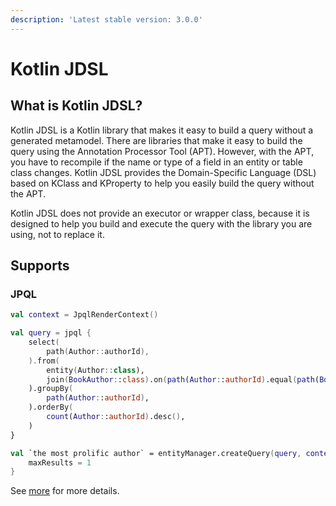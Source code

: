 ```yaml
---
description: 'Latest stable version: 3.0.0'
---
```


# Kotlin JDSL

## What is Kotlin JDSL?

Kotlin JDSL is a Kotlin library that makes it easy to build a query without a generated metamodel. There are libraries
that make it easy to build the query using the Annotation Processor Tool (APT). However, with the APT, you have to
recompile if the name or type of a field in an entity or table class changes. Kotlin JDSL provides the Domain-Specific
Language (DSL) based on KClass and KProperty to help you easily build the query without the APT.

Kotlin JDSL does not provide an executor or wrapper class, because it is designed to help you build and execute the
query with the library you are using, not to replace it.

## Supports

### JPQL

```kotlin
val context = JpqlRenderContext()

val query = jpql {
    select(
        path(Author::authorId),
    ).from(
        entity(Author::class),
        join(BookAuthor::class).on(path(Author::authorId).equal(path(BookAuthor::authorId))),
    ).groupBy(
        path(Author::authorId),
    ).orderBy(
        count(Author::authorId).desc(),
    )
}

val `the most prolific author` = entityManager.createQuery(query, context).apply {
    maxResults = 1
}
```

See [more](jpql-with-kotlin-jdsl/) for more details.
